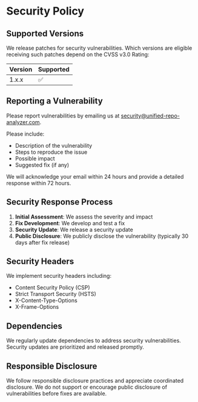 # Security Policy

## Supported Versions

We release patches for security vulnerabilities. Which versions are eligible receiving such patches depend on the CVSS v3.0 Rating:

| Version | Supported          |
| ------- | ------------------ |
| 1.x.x   | :white_check_mark: |

## Reporting a Vulnerability

Please report vulnerabilities by emailing us at [security@unified-repo-analyzer.com](mailto:security@unified-repo-analyzer.com).

Please include:
- Description of the vulnerability
- Steps to reproduce the issue
- Possible impact
- Suggested fix (if any)

We will acknowledge your email within 24 hours and provide a detailed response within 72 hours.

## Security Response Process

1. **Initial Assessment**: We assess the severity and impact
2. **Fix Development**: We develop and test a fix
3. **Security Update**: We release a security update
4. **Public Disclosure**: We publicly disclose the vulnerability (typically 30 days after fix release)

## Security Headers

We implement security headers including:
- Content Security Policy (CSP)
- Strict Transport Security (HSTS)
- X-Content-Type-Options
- X-Frame-Options

## Dependencies

We regularly update dependencies to address security vulnerabilities. Security updates are prioritized and released promptly.

## Responsible Disclosure

We follow responsible disclosure practices and appreciate coordinated disclosure. We do not support or encourage public disclosure of vulnerabilities before fixes are available.